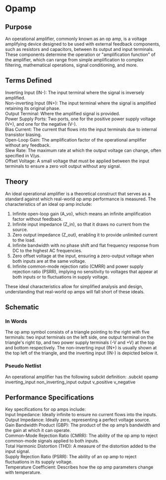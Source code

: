 # Opamp

## Purpose

An operational amplifier, commonly known as an op amp, is a voltage amplifying device designed to be used with external feedback components, such as resistors and capacitors, between its output and input terminals. These components determine the operation or "amplification function" of the amplifier, which can range from simple amplification to complex filtering, mathematical operations, signal conditioning, and more.

## Terms Defined

Inverting Input (IN-): The input terminal where the signal is inversely amplified. <br />
Non-inverting Input (IN+): The input terminal where the signal is amplified retaining its original phase. <br />
Output Terminal: Where the amplified signal is provided. <br />
Power Supply Ports: Two ports, one for the positive power supply voltage (V+), and one for the negative (V-). <br />
Bias Current: The current that flows into the input terminals due to internal transistor biasing. <br />
Open-Loop Gain: The amplification factor of the operational amplifier without any feedback. <br />
Slew Rate: The maximum rate at which the output voltage can change, often specified in V/µs. <br />
Offset Voltage: A small voltage that must be applied between the input terminals to ensure a zero volt output without any signal.


## Theory

An ideal operational amplifier is a theoretical construct that serves as a standard against which real-world op amp performance is measured. The characteristics of an ideal op amp include:

1. Infinite open-loop gain (A_vo), which means an infinite amplification factor without feedback. <br />
2. Infinite input impedance (Z_in), so that it draws no current from the source. <br />
3. Zero output impedance (Z_out), enabling it to provide unlimited current to the load. <br />
4. Infinite bandwidth with no phase shift and flat frequency response from DC to the highest AC frequencies. <br />
5. Zero offset voltage at the input, ensuring a zero-output voltage when both inputs are at the same voltage. <br />
6. Infinite common-mode rejection ratio (CMRR) and power supply rejection ratio (PSRR), implying no sensitivity to voltages that appear at both inputs or to fluctuations in supply voltage.

These ideal characteristics allow for simplified analysis and design, understanding that real-world op amps will fall short of these ideals.

## Schematic

### In Words

The op amp symbol consists of a triangle pointing to the right with five terminals: two input terminals on the left side, one output terminal on the triangle's right tip, and two power supply terminals (-V and +V) at the top and bottom respectively. The non-inverting input (IN+) is usually shown at the top left of the triangle, and the inverting input (IN-) is depicted below it.

### Pseudo Netlist

An operational amplifier has the following subckt definition: .subckt opamp inverting_input non_inverting_input output v_positive v_negative

## Performance Specifications

Key specifications for op amps include: <br />
Input Impedance: Ideally infinite to ensure no current flows into the inputs. <br />
Output Impedance: Ideally zero, representing a perfect voltage source. <br />
Gain Bandwidth Product (GBP): The product of the op amp’s bandwidth and the gain at which it can operate. <br />
Common-Mode Rejection Ratio (CMRR): The ability of the op amp to reject common-mode signals applied to both inputs. <br />
Total Harmonic Distortion (THD): A measure of the distortion added to the input signal. <br />
Supply Rejection Ratio (PSRR): The ability of an op amp to reject fluctuations in its supply voltage. <br />
Temperature Coefficient: Describes how the op amp parameters change with temperature.

